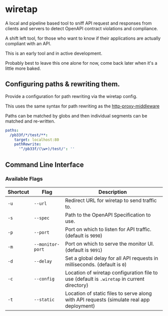 # wiretap

A local and pipeline based tool to sniff API request and responses from clients and servers
to detect OpenAPI contract violations and compliance.

A shift left tool, for those who want to know if their applications
are actually compliant with an API.

This is an early tool and in active development.

Probably best to leave this one alone for now, come back later
when it's a little more baked.

## Configuring paths & rewriting them. 

Provide a configuration for path rewriting via the wiretap config.

This uses the same syntax for path rewriting as the [http-proxy-middleware](https://github.com/chimurai/http-proxy-middleware)

Paths can be matched by globs and then individual segments can be matched and re-written.

```yaml
paths:
  /pb33f/*/test/**:
    target: localhost:80
    pathRewrite:
      '^/pb33f/(\w+)/test/': ''
```

## Command Line Interface

### Available Flags

| Shortcut | Flag            | Description                                                                                |
|----------|-----------------|--------------------------------------------------------------------------------------------|
| `-u`     | `--url`         | Redirect URL for wiretap to send traffic to.                                               |
| `-s`     | `--spec`        | Path to the OpenAPI Specification to use.                                                  |
| `-p`     | `--port`        | Port on which to listen for API traffic. (default is `9090`)                               |
| `-m`     | `--monitor-port` | Port on which to serve the monitor UI. (default is `9091`)                                 |
| `-d`     | `--delay`       | Set a global delay for all API requests in milliseconds. (default is `0`)                  |
| `-c`     | `--config`      | Location of wiretap configuration file to use (default is `.wiretap` in current directory) |
| `-t`     | `--static`      | Location of static files to serve along with API requests (simulate real app deployment)   |

